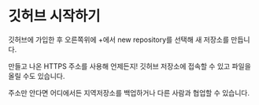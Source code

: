 # 깃허브 시작하기

깃허브에 가입한 후 오른쪽위에 +에서 new repository를 선택해 새 저장소를 만듭니다.

만들고 나온 HTTPS 주소를 사용해 언제든지! 깃허브 저장소에 접속할 수 있고 파일을 올릴 수도 있습니다.

주소만 안다면 어디에서든 지역저장소를 백업하거나 다른 사람과 협업할 수 있습니다.

